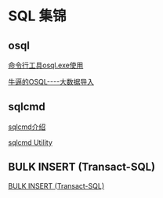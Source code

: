 # SQL 集锦

## osql

[命令行工具osql.exe使用](https://www.cnblogs.com/EminemJK/p/6382536.html)

[牛逼的OSQL----大数据导入](https://www.cnblogs.com/dunitian/p/5276449.html)

## sqlcmd

[sqlcmd介绍](https://www.cnblogs.com/shanwater/p/6560702.html)

[sqlcmd Utility](https://msdn.microsoft.com/zh-cn/library/ms162773(v=sql.120).aspx)

## BULK INSERT (Transact-SQL)

[BULK INSERT (Transact-SQL)](https://docs.microsoft.com/zh-cn/sql/t-sql/statements/bulk-insert-transact-sql)